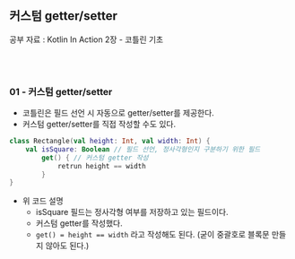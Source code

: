 ## 커스텀 getter/setter

공부 자료 : Kotlin In Action 2장 - 코틀린 기초

<br></br>

### 01 - 커스텀 getter/setter

- 코틀린은 필드 선언 시 자동으로 getter/setter를 제공한다.
- 커스텀 getter/setter를 직접 작성할 수도 있다.
~~~kotlin
class Rectangle(val height: Int, val width: Int) {
    val isSquare: Boolean // 필드 선언, 정사각형인지 구분하기 위한 필드
        get() { // 커스텀 getter 작성
            retrun height == width
        }
}
~~~
- 위 코드 설명
  - isSquare 필드는 정사각형 여부를 저장하고 있는 필드이다.
  - 커스텀 getter를 작성했다.
  - `get() = height == width` 라고 작성해도 된다. (굳이 중괄호로 블록문 만들지 않아도 된다.)

<br></br>
